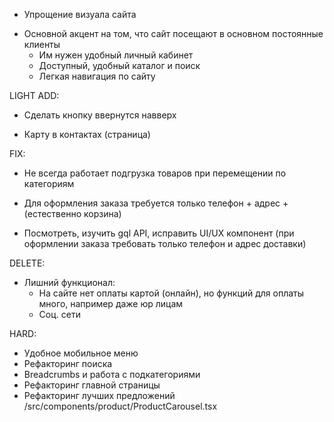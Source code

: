 + Упрощение визуала сайта 
- Основной акцент на том, что сайт посещают в основном постоянные клиенты
	- Им нужен удобный личный кабинет
	- Доступный, удобный каталог и поиск
	- Легкая навигация по сайту

LIGHT ADD:
+ Сделать кнопку ввернутся навверх

+ Карту в контактах (страница)

FIX:
+ Не всегда работает подгрузка товаров при перемещении по категориям

+ Для оформления заказа требуется только телефон + адрес + (естественно корзина)
- Посмотреть, изучить gql API, исправить UI/UX компонент (при оформлении заказа требовать только телефон и адрес доставки)

DELETE:
+ Лишний функционал:
	- На сайте нет оплаты картой (онлайн), но функций для оплаты много, например даже юр лицам
	- Соц. сети


HARD:
+ Удобное мобильное меню
+ Рефакторинг поиска
+ Breadcrumbs и работа с подкатегориями
+ Рефакторинг главной страницы
+ Рефакторинг лучших предложений /src/components/product/ProductCarousel.tsx